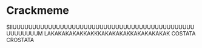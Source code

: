 # Crackmeme
SIIUUUUUUUUUUUUUUUUUUUUUUUUUUUUUUUUUUUUUUUUUUUUUUUUUUUUUUM
LAKAKAKAKAKKAKKKAKAKAKAKKAKAKAKAKAK
COSTATA CROSTATA
